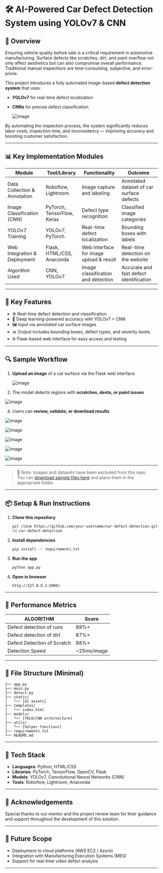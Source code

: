 
# 🛠️ AI-Powered Car Defect Detection System using YOLOv7 & CNN

## 📌 Overview

Ensuring vehicle quality before sale is a critical requirement in automotive manufacturing. Surface defects like scratches, dirt, and paint overflow not only affect aesthetics but can also compromise overall performance. Traditional manual inspections are time-consuming, subjective, and error-prone.

This project introduces a fully automated image-based **defect detection system** that uses:
- **YOLOv7** for real-time defect localization
- **CNNs** for precise defect classification

  ![image](https://github.com/user-attachments/assets/ebff126c-877d-4b33-96ad-5bf0bd04092e)


By automating the inspection process, the system significantly reduces labor costs, inspection time, and inconsistency — improving accuracy and boosting customer satisfaction.

---

## 📊 Key Implementation Modules

| Module                    | Tool/Library               | Functionality                          | Outcome                                   |
|---------------------------|----------------------------|----------------------------------------|--------------------------------------------|
| Data Collection & Annotation | Roboflow, Lightroom        | Image capture and labeling             | Annotated dataset of car surface defects   |
| Image Classification (CNN)  | PyTorch, TensorFlow, Keras | Defect type recognition                | Classified image categories                |
| YOLOv7 Training             | YOLOv7, PyTorch             | Real-time defect localization          | Bounding boxes with labels                 |
| Web Integration & Deployment| Flask, HTML/CSS, Anaconda  | Web interface for image upload & result| Real-time detection on the website         |
| Algorithm Used              | CNN, YOLOv7                 | Image classification and detection     | Accurate and fast defect identification    |

---

## 🧠 Key Features

- ⚙️ Real-time defect detection and classification
- 🧠 Deep learning-powered accuracy with YOLOv7 + CNN
- 🖼️ Input via annotated car surface images
- 📊 Output includes bounding boxes, defect types, and severity levels
- 🌐 Flask-based web interface for easy access and testing

---

## 🔍 Sample Workflow

1. **Upload an image** of a car surface via the Flask web interface

   ![image](https://github.com/user-attachments/assets/8a549042-6ce4-4624-9f17-83b6dea53ede)

2. The model detects regions with **scratches, dents, or paint issues**

![image](https://github.com/user-attachments/assets/de8fe5ab-50ea-49da-b6d0-c60f9090d7b7)

   
4. Users can **review, validate, or download results**
   
![image](https://github.com/user-attachments/assets/7ddab113-8012-4284-a6f4-b863dad4dbc4)

![image](https://github.com/user-attachments/assets/bdb3508e-dff0-4e4e-a4a8-190419bc70be)

![image](https://github.com/user-attachments/assets/663526ca-e4d8-4222-8675-06023349111e)

![image](https://github.com/user-attachments/assets/b8b60863-2ced-4e0f-9781-62ced807d44d)

![image](https://github.com/user-attachments/assets/c383c2ad-efb9-4d4d-b270-b50292639317)



---

> 📁 Note: Images and datasets have been excluded from this repo.  
> You can [download sample files here](https://your-google-drive-link) and place them in the appropriate folder.

---

## 📦 Setup & Run Instructions

1. **Clone this repository**
   ```bash
   git clone https://github.com/your-username/car-defect-detection.git
   cd car-defect-detection


2. **Install dependencies**

   ```bash
   pip install -r requirements.txt
   ```

3. **Run the app**

   ```bash
   python app.py
   ```

4. **Open in browser**

   ```
   http://127.0.0.1:5000/
   ```

---

## 🧪 Performance Metrics

| ALGORITHM                    | Score        |
| ---------------------------- | ------------ |
| Defect detection of runs     | 89%+         |
| Defect detection of dirt     | 87%+         |
| Defect Detection of Scratch  | 88%+         |
| Detection Speed              | \~25ms/image |

---

## 📁 File Structure (Minimal)

```
├── app.py
├── main.py
├── detect.py
├── static/
│   └── [UI assets]
├── templates/
│   └── index.html
├── models/
│   └── [YOLO/CNN architecture]
├── utils/
│   └── [helper functions]
├── requirements.txt
└── README.md
```

---

## 🧠 Tech Stack

* **Languages**: Python, HTML/CSS
* **Libraries**: PyTorch, TensorFlow, OpenCV, Flask
* **Models**: YOLOv7, Convolutional Neural Networks (CNN)
* **Tools**: Roboflow, Lightroom, Anaconda

---

## 🙌 Acknowledgements

Special thanks to our mentor and the project review team for their guidance and support throughout the development of this solution.

---

## 🚀 Future Scope

* Deployment to cloud platforms (AWS EC2 / Azure)
* Integration with Manufacturing Execution Systems (MES)
* Support for real-time video defect analysis

---


